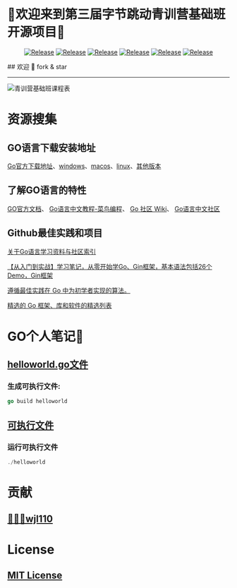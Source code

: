 # 🚀欢迎来到第三届字节跳动青训营基础班开源项目🚀
<p align="center">
    <a href="https://github.com/wjl110/bytedance_GO_project"><img alt="Release" src="https://img.shields.io/badge/Ascotbe-bytedance_GO_project-green"></a>
    <a href="https://github.com/z"><img alt="Release" src="https://img.shields.io/github/repo-size/wjl110/bytedance_GO_project"></a>
    <a href="https://github.com/wjl110/bytedance_GO_project"><img alt="Release" src="https://img.shields.io/badge/GO-1.17+-blueviolet"></a>
    <a href="https://github.com/wjl110/Mbytedance_GO_project"><img alt="Release" src="https://img.shields.io/badge/Version-1.0-red"></a>
    <a href="https://github.com/wjl110/bytedance_GO_project"><img alt="Release" src="https://img.shields.io/badge/LICENSE-MIT-ff69b4"></a>
	<a href="https://github.com/wjl110/bytedance_GO_project/stargazers"><img alt="Release" src="https://img.shields.io/github/stars/wjl110/bytedance_GO_project/../../../../../../class.png"></a>
</p>
## 欢迎 🐥 fork & star 

---

![青训营基础班课程表](class.png)

# 资源搜集
## GO语言下载安装地址
[Go官方下载地址](https://go.dev/learn/)、[windows](https://go.dev/dl/go1.18.1.windows-amd64.msi)、[macos](https://go.dev/dl/go1.18.1.darwin-amd64.pkg)、[linux](https://go.dev/dl/go1.18.1.linux-amd64.tar.gz)、[其他版本](https://go.dev/dl/)
## 了解GO语言的特性

[GO官方文档](https://go.dev/doc/tutorial/getting-started)、
[Go语言中文教程-菜鸟编程](https://www.runoob.com/go/go-tutorial.html)、
[Go 社区 Wiki](https://learnku.com/go/wikis)、
[Go语言中文社区](http://xueyuan.coder55.com/read/go-senior-learn/go-senior-learn-index?F=top)
## Github最佳实践和项目
[关于Go语言学习资料与社区索引](https://github.com/unknwon/go-study-index)

[【从入门到实战】学习笔记，从零开始学Go、Gin框架，基本语法包括26个Demo，Gin框架](https://github.com/xinliangnote/Go)

[遵循最佳实践在 Go 中为初学者实现的算法。](https://github.com/TheAlgorithms/Go)

[精选的 Go 框架、库和软件的精选列表](https://github.com/avelino/awesome-go)


# GO个人笔记💪
## [helloworld.go文件](helloworld.go)
### 生成可执行文件:
```go
go build helloworld
```
## [可执行文件](helloworld)
### 运行可执行文件
```go
./helloworld
```
# 贡献
## [👨🏻‍💻wjl110](https://github.com/wjl110)

# License

## [MIT License](license)